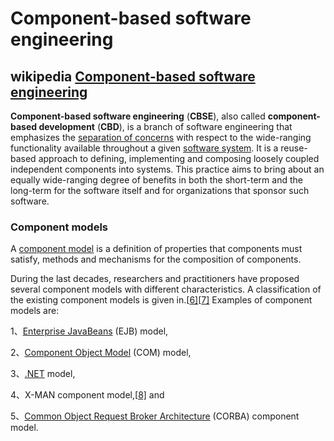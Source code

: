 # Component-based software engineering



## wikipedia [Component-based software engineering](https://en.wikipedia.org/wiki/Component-based_software_engineering)

**Component-based software engineering** (**CBSE**), also called **component-based development** (**CBD**), is a branch of software engineering that emphasizes the [separation of concerns](https://en.wikipedia.org/wiki/Separation_of_concerns) with respect to the wide-ranging functionality available throughout a given [software system](https://en.wikipedia.org/wiki/Software_system). It is a reuse-based approach to defining, implementing and composing loosely coupled independent components into systems. This practice aims to bring about an equally wide-ranging degree of benefits in both the short-term and the long-term for the software itself and for organizations that sponsor such software.

### Component models

A [component model](https://en.wikipedia.org/wiki/Component_model) is a definition of properties that components must satisfy, methods and mechanisms for the composition of components.

During the last decades, researchers and practitioners have proposed several component models with different characteristics. A classification of the existing component models is given in.[[6\]](https://en.wikipedia.org/wiki/Component-based_software_engineering#cite_note-crnkovic2011tse-6)[[7\]](https://en.wikipedia.org/wiki/Component-based_software_engineering#cite_note-7) Examples of component models are: 

1、[Enterprise JavaBeans](https://en.wikipedia.org/wiki/Enterprise_JavaBeans) (EJB) model, 

2、[Component Object Model](https://en.wikipedia.org/wiki/Component_Object_Model) (COM) model, 

3、[.NET](https://en.wikipedia.org/wiki/.NET_Framework) model, 

4、X-MAN component model,[[8\]](https://en.wikipedia.org/wiki/Component-based_software_engineering#cite_note-8) and 

5、[Common Object Request Broker Architecture](https://en.wikipedia.org/wiki/Common_Object_Request_Broker_Architecture) (CORBA) component model.

